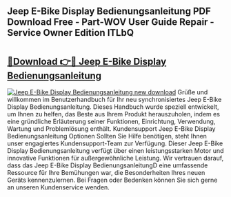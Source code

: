 ## Jeep E-Bike Display Bedienungsanleitung PDF Download Free - Part-WOV User Guide Repair - Service Owner Edition lTLbQ

# <h2><a href="http://df4bfw.blite.top/?on=Jeep+E-Bike+Display+Bedienungsanleitung">🔗Download 👉🔴 Jeep E-Bike Display Bedienungsanleitung</a></h2>

[![Jeep E-Bike Display Bedienungsanleitung new download](https://i.imgur.com/lujVjoI.png)](http://df4bfw.blite.top/?on=Jeep+E-Bike+Display+Bedienungsanleitung)
Grüße und willkommen im Benutzerhandbuch für Ihr neu synchronisiertes Jeep E-Bike Display Bedienungsanleitung. Dieses Handbuch wurde speziell entwickelt, um Ihnen zu helfen, das Beste aus Ihrem Produkt herauszuholen, indem es eine gründliche Erläuterung seiner Funktionen, Einrichtung, Verwendung, Wartung und Problemlösung enthält. Kundensupport Jeep E-Bike Display Bedienungsanleitung Optionen Sollten Sie Hilfe benötigen, steht Ihnen unser engagiertes Kundensupport-Team zur Verfügung. Dieser Jeep E-Bike Display Bedienungsanleitung verfügt über einen leistungsstarken Motor und innovative Funktionen für außergewöhnliche Leistung. Wir vertrauen darauf, dass das Jeep E-Bike Display BedienungsanleitungD eine umfassende Ressource für Ihre Bemühungen war, die Besonderheiten Ihres neuen Geräts kennenzulernen. Bei Fragen oder Bedenken können Sie sich gerne an unseren Kundenservice wenden.
